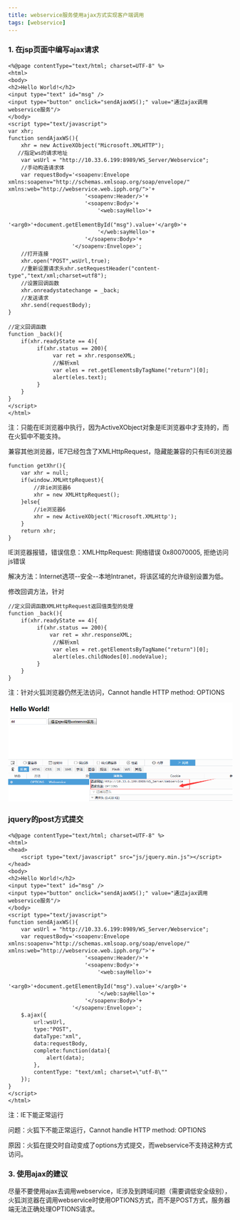 ```yaml
---
title: webservice服务使用ajax方式实现客户端调用
tags: [webservice]
---
```


### 1. 在jsp页面中编写ajax请求

```
<%@page contentType="text/html; charset=UTF-8" %>
<html>
<body>
<h2>Hello World!</h2>
<input type="text" id="msg" />
<input type="button" onclick="sendAjaxWS();" value="通过ajax调用webservice服务"/>
</body>
<script type="text/javascript">
var xhr;
function sendAjaxWS(){
    xhr = new ActiveXObject("Microsoft.XMLHTTP");
   //指定ws的请求地址
    var wsUrl = "http://10.33.6.199:8989/WS_Server/Webservice";
    //手动构造请求体
    var requestBody='<soapenv:Envelope xmlns:soapenv="http://schemas.xmlsoap.org/soap/envelope/" xmlns:web="http://webservice.web.ipph.org/">'+
                        '<soapenv:Header/>'+
                        '<soapenv:Body>'+
                            '<web:sayHello>'+
                                '<arg0>'+document.getElementById("msg").value+'</arg0>'+
                            '</web:sayHello>'+
                        '</soapenv:Body>'+
                    '</soapenv:Envelope>';
    //打开连接
    xhr.open("POST",wsUrl,true);
    //重新设置请求头xhr.setRequestHeader("content-type","text/xml;charset=utf8");
    //设置回调函数
    xhr.onreadystatechange = _back;
    //发送请求
    xhr.send(requestBody);
}

//定义回调函数
function _back(){
    if(xhr.readyState == 4){
         if(xhr.status == 200){
              var ret = xhr.responseXML;
              //解析xml
              var eles = ret.getElementsByTagName("return")[0];
              alert(eles.text);
         }
    }
}
</script>
</html>
```

注：只能在IE浏览器中执行，因为ActiveXObject对象是IE浏览器中才支持的，而在火狐中不能支持。

兼容其他浏览器，IE7已经包含了XMLHttpRequest，隐藏能兼容的只有IE6浏览器

```
function getXhr(){ 
    var xhr = null; 
    if(window.XMLHttpRequest){ 
        //非ie浏览器6
        xhr = new XMLHttpRequest(); 
    }else{ 
        //ie浏览器6
        xhr = new ActiveXObject('Microsoft.XMLHttp'); 
    } 
    return xhr; 
}
```

IE浏览器报错，错误信息：XMLHttpRequest: 网络错误 0x80070005, 拒绝访问 js错误

解决方法：Internet选项--安全--本地Intranet，将该区域的允许级别设置为低。

修改回调方法，针对

```
//定义回调函数XMLHttpRequest返回值类型的处理
function _back(){
    if(xhr.readyState == 4){
         if(xhr.status == 200){
             var ret = xhr.responseXML;
              //解析xml
              var eles = ret.getElementsByTagName("return")[0];
              alert(eles.childNodes[0].nodeValue);
         }
    }
}
```

注：针对火狐浏览器仍然无法访问，Cannot handle HTTP method: OPTIONS

![](/images/java_structure/webservice/webserviceajaxoptions.png)

### jquery的post方式提交

```
<%@page contentType="text/html; charset=UTF-8" %>
<html>
<head>
    <script type="text/javascript" src="js/jquery.min.js"></script>
</head>
<body>
<h2>Hello World!</h2>
<input type="text" id="msg" />
<input type="button" onclick="sendAjaxWS();" value="通过ajax调用webservice服务"/>
</body>
<script type="text/javascript">
function sendAjaxWS(){
    var wsUrl = "http://10.33.6.199:8989/WS_Server/Webservice";
    var requestBody='<soapenv:Envelope xmlns:soapenv="http://schemas.xmlsoap.org/soap/envelope/" xmlns:web="http://webservice.web.ipph.org/">'+
                        '<soapenv:Header/>'+
                        '<soapenv:Body>'+
                            '<web:sayHello>'+
                                '<arg0>'+document.getElementById("msg").value+'</arg0>'+
                            '</web:sayHello>'+
                        '</soapenv:Body>'+
                    '</soapenv:Envelope>';
    $.ajax({
        url:wsUrl,
        type:"POST",
        dataType:"xml",
        data:requestBody,
        complete:function(data){
            alert(data);
        },
        contentType: "text/xml; charset=\"utf-8\""
    });
}
</script>
</html>
```

注：IE下能正常运行

问题：火狐下不能正常运行，Cannot handle HTTP method: OPTIONS

原因：火狐在提交时自动变成了options方式提交，而webservice不支持这种方式访问。

### 3. 使用ajax的建议

尽量不要使用ajax去调用webservice，IE涉及到跨域问题（需要调低安全级别），火狐浏览器在调用webservice时使用OPTIONS方式，而不是POST方式，服务器端无法正确处理OPTIONS请求。